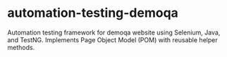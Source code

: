 # automation-testing-demoqa
Automation testing framework for demoqa website using Selenium, Java, and TestNG.  Implements Page Object Model (POM) with reusable helper methods.
